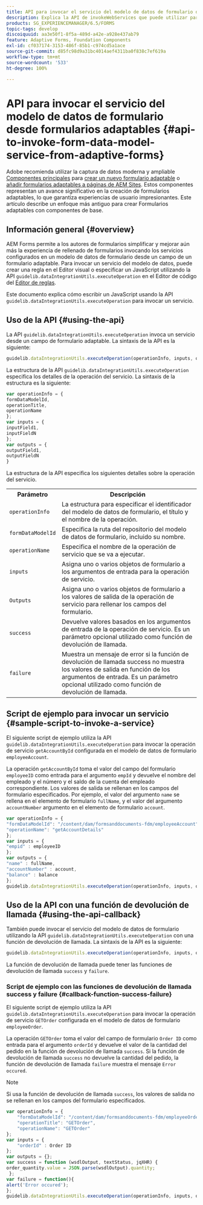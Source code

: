 ```yaml
---
title: API para invocar el servicio del modelo de datos de formulario desde formularios adaptables
description: Explica la API de invokeWebServices que puede utilizar para invocar servicios web escritos en WSDL desde un campo de un formulario adaptable.
products: SG_EXPERIENCEMANAGER/6.5/FORMS
topic-tags: develop
discoiquuid: aa3e50f1-8f5a-489d-a42e-a928e437ab79
feature: Adaptive Forms, Foundation Components
exl-id: cf037174-3153-486f-85b1-c974cd5a1ace
source-git-commit: d85fc98d9a31bc4014aef4311ba0f838c7ef619a
workflow-type: tm+mt
source-wordcount: '533'
ht-degree: 100%

---
```


# API para invocar el servicio del modelo de datos de formulario desde formularios adaptables {#api-to-invoke-form-data-model-service-from-adaptive-forms}

<span class="preview"> Adobe recomienda utilizar la captura de datos moderna y ampliable [Componentes principales](https://experienceleague.adobe.com/docs/experience-manager-core-components/using/adaptive-forms/introduction.html?lang=es) para [crear un nuevo formulario adaptable](/help/forms/using/create-an-adaptive-form-core-components.md) o [añadir formularios adaptables a páginas de AEM Sites](/help/forms/using/create-or-add-an-adaptive-form-to-aem-sites-page.md). Estos componentes representan un avance significativo en la creación de formularios adaptables, lo que garantiza experiencias de usuario impresionantes. Este artículo describe un enfoque más antiguo para crear Formularios adaptables con componentes de base. </span>

## Información general {#overview}

AEM Forms permite a los autores de formularios simplificar y mejorar aún más la experiencia de rellenado de formularios invocando los servicios configurados en un modelo de datos de formulario desde un campo de un formulario adaptable. Para invocar un servicio del modelo de datos, puede crear una regla en el Editor visual o especificar un JavaScript utilizando la API `guidelib.dataIntegrationUtils.executeOperation` en el Editor de código del [Editor de reglas](/help/forms/using/rule-editor.md).

Este documento explica cómo escribir un JavaScript usando la API `guidelib.dataIntegrationUtils.executeOperation` para invocar un servicio.

## Uso de la API {#using-the-api}

La API `guidelib.dataIntegrationUtils.executeOperation` invoca un servicio desde un campo de formulario adaptable. La sintaxis de la API es la siguiente:

```javascript
guidelib.dataIntegrationUtils.executeOperation(operationInfo, inputs, outputs)
```

La estructura de la API `guidelib.dataIntegrationUtils.executeOperation` especifica los detalles de la operación del servicio. La sintaxis de la estructura es la siguiente:

```javascript
var operationInfo = {
formDataModelId,
operationTitle,
operationName
};
var inputs = {
inputField1,
inputFieldN
};
var outputs = {
outputField1,
outputFieldN
}
```

La estructura de la API especifica los siguientes detalles sobre la operación del servicio.

<table>
 <tbody>
  <tr>
   <th>Parámetro</th>
   <th>Descripción</th>
  </tr>
  <tr>
   <td><code>operationInfo</code></td>
   <td>La estructura para especificar el identificador del modelo de datos de formulario, el título y el nombre de la operación.</td>
  </tr>
  <tr>
   <td><code>formDataModelId</code></td>
   <td>Especifica la ruta del repositorio del modelo de datos de formulario, incluido su nombre.</td>
  </tr>
  <tr>
   <td><code>operationName</code></td>
   <td>Especifica el nombre de la operación de servicio que se va a ejecutar.</td>
  </tr>
  <tr>
   <td><code>inputs</code></td>
   <td>Asigna uno o varios objetos de formulario a los argumentos de entrada para la operación de servicio.</td>
  </tr>
  <tr>
   <td><code>Outputs</code></td>
   <td>Asigna uno o varios objetos de formulario a los valores de salida de la operación de servicio para rellenar los campos del formulario.<br /> </td>
  </tr>
  <tr>
   <td><code>success</code></td>
   <td>Devuelve valores basados en los argumentos de entrada de la operación de servicio. Es un parámetro opcional utilizado como función de devolución de llamada.<br /> </td>
  </tr>
  <tr>
   <td><code>failure</code></td>
   <td>Muestra un mensaje de error si la función de devolución de llamada success no muestra los valores de salida en función de los argumentos de entrada. Es un parámetro opcional utilizado como función de devolución de llamada.<br /> </td>
  </tr>
 </tbody>
</table>

## Script de ejemplo para invocar un servicio {#sample-script-to-invoke-a-service}

El siguiente script de ejemplo utiliza la API `guidelib.dataIntegrationUtils.executeOperation` para invocar la operación de servicio `getAccountById` configurada en el modelo de datos de formulario `employeeAccount`.

La operación `getAccountById` toma el valor del campo del formulario `employeeID` como entrada para el argumento `empId` y devuelve el nombre del empleado y el número y el saldo de la cuenta del empleado correspondiente. Los valores de salida se rellenan en los campos del formulario especificados. Por ejemplo, el valor del argumento `name` se rellena en el elemento de formulario `fullName`, y el valor del argumento `accountNumber` argumento en el elemento de formulario `account`.

```javascript
var operationInfo = {
"formDataModelId": "/content/dam/formsanddocuments-fdm/employeeAccount",
"operationName": "getAccountDetails"
};
var inputs = {
"empid" : employeeID
};
var outputs = {
"name" : fullName,
"accountNumber" : account,
"balance" : balance
};
guidelib.dataIntegrationUtils.executeOperation(operationInfo, inputs, outputs);
```

## Uso de la API con una función de devolución de llamada {#using-the-api-callback}

También puede invocar el servicio del modelo de datos de formulario utilizando la API `guidelib.dataIntegrationUtils.executeOperation` con una función de devolución de llamada. La sintaxis de la API es la siguiente:

```javascript
guidelib.dataIntegrationUtils.executeOperation(operationInfo, inputs, outputs, callbackFunction)
```

La función de devolución de llamada puede tener las funciones de devolución de llamada `success` y `failure`.

### Script de ejemplo con las funciones de devolución de llamada success y failure {#callback-function-success-failure}

El siguiente script de ejemplo utiliza la API `guidelib.dataIntegrationUtils.executeOperation` para invocar la operación de servicio `GETOrder` configurada en el modelo de datos de formulario `employeeOrder`.

La operación `GETOrder` toma el valor del campo de formulario `Order ID` como entrada para el argumento `orderId` y devuelve el valor de la cantidad del pedido en la función de devolución de llamada `success`. Si la función de devolución de llamada `success` no devuelve la cantidad del pedido, la función de devolución de llamada `failure` muestra el mensaje `Error occured`.

>[!NOTE]
>
>Si usa la función de devolución de llamada `success`, los valores de salida no se rellenan en los campos del formulario especificados.

```javascript
var operationInfo = {
    "formDataModelId": "/content/dam/formsanddocuments-fdm/employeeOrder",
    "operationTitle": "GETOrder",
    "operationName": "GETOrder"
};
var inputs = {
    "orderId" : Order ID
};
var outputs = {};
var success = function (wsdlOutput, textStatus, jqXHR) {
order_quantity.value = JSON.parse(wsdlOutput).quantity;
 };
var failure = function(){
alert('Error occured');
};
guidelib.dataIntegrationUtils.executeOperation(operationInfo, inputs, outputs, success, failure);
```
